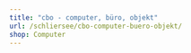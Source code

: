 ```yaml
---
title: "cbo - computer, büro, objekt"
url: /schliersee/cbo-computer-buero-objekt/
shop: Computer
---
```

